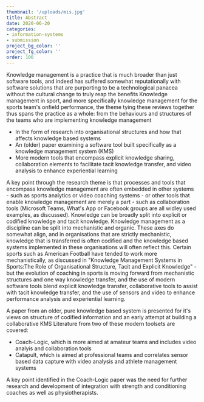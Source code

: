 ```yaml
---
thumbnail: '/uploads/mis.jpg'
title: Abstract
date: 2020-06-20
categories:
- information-systems
- submission
project_bg_color: ''
project_fg_color: ''
order: 100
---
```

Knowledge management is a practice that is much broader than just software tools, and indeed has suffered somewhat reputationally with software solutions that are purporting to be a technological panacea without the cultural change to truly reap the benefits
Knowledge management in sport, and more specifically knowledge management for the sports team's onfield performance, the theme tying these reviews together thus spans the practice as a whole: from the behaviours and structures of the teams who are implementing knowledge management 
- In the form of research into organisational structures and how that affects knowledge based systems
- An (older) paper examining a software tool built specifically as a knowledge management system (KMS)
- More modern tools that encompass explicit knowledge sharing, collaboration elements to facilitate tacit knowledge transfer, and video analysis to enhance experiential learning

A key point through the research theme is that processes and tools that encompass knowledge management are often embedded in other systems - such as sports analytics or video coaching systems - or other tools that enable knowledge management are merely a part - such as collaboration tools (Microsoft Teams, What's App or Facebook groups are all widley used examples, as discussed). 
Knowledge can be broadly split into explicit or codified knowledge and tacit knowledge. Knowledge management as a discipline can be split into mechanistic and organic. These axes do somewhat align, and in organisations that are strictly mechanistic, knowledge that is transferred is often codified and the knowledge based systems implemented in these organisations will often reflect this. Certain sports such as American Football have tended to work more mechanistically, as discussed in "Knowledge Management Systems in Sports:The Role of Organisational Structure, Tacit and Explicit Knowledge" - but the evolution of coaching in sports is moving forward from mechanistic structures and one way knowledge transfer, and the use of modern software tools blend explicit knowledge transfer, collaborative tools to assist with tacit knowledge transfer, and the use of sensors and video to enhance performance analysis and experiential learning.

A paper from an older, pure knowledge based system is presented for it's views on structure of codified information and an early attempt at building a collaborative KMS
Literature from two of these modern toolsets are covered:
- Coach-Logic, which is more aimed at amateur teams and includes video analyis and collaboration tools
- Catapult, which is aimed at professional teams and correlates sensor based data capture with video analysis and athlete management systems

A key point identified in the Coach-Logic paper was the need for further research and development of integration with strength and conditioning coaches as well as physiotherapists.